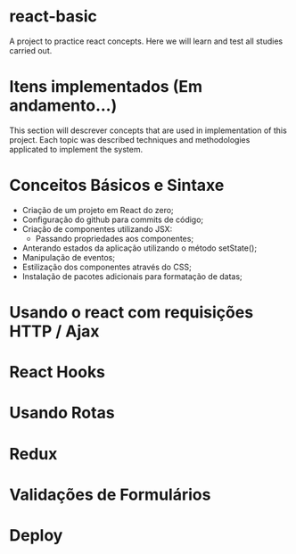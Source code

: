 # react-basic
A project to practice react concepts. Here we will learn and test all studies carried out.


# Itens implementados (Em andamento...)
This section will descrever concepts that are used in implementation of this project. Each topic was described techniques and methodologies applicated to implement the system.
# Conceitos Básicos e Sintaxe
- Criação de um projeto em React do zero;
- Configuração do github para commits de código;
- Criação de componentes utilizando JSX:
    - Passando propriedades aos componentes;
- Anterando estados da aplicação utilizando o método setState();
- Manipulação de eventos;
- Estilização dos componentes através do CSS;
- Instalação de pacotes adicionais para formatação de datas;

# Usando o react com requisições HTTP / Ajax

# React Hooks

# Usando Rotas

# Redux

# Validações de Formulários

# Deploy